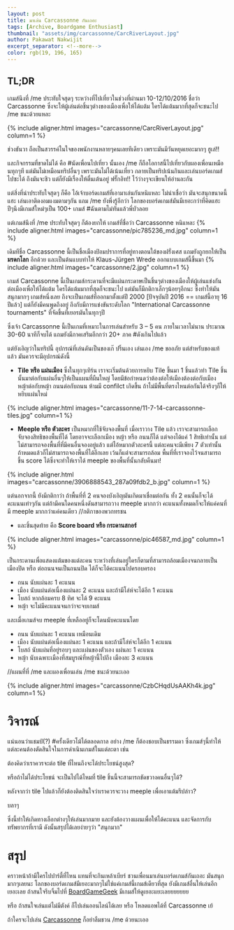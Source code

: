 ```yaml
---
layout: post
title: มาเล่น Carcassonne กันเถอะ
tags: [Archive, Boardgame Enthusiast]
thumbnail: "assets/img/carcassonne/CarcRiverLayout.jpg"
author: Pakawat Nakwijit
excerpt_separator: <!--more-->
color: rgb(19, 196, 165)
---
```


## TL;DR

เกมส์นึงที่ /me ประทับใจสุดๆ ระหว่างที่ไปเที่ยวในช่วงที่ผ่านมา 10-12/10/2016  ชื่อว่า Carcassonne ซึ่งจะให้ผู้เล่นต่อชิ้นๆต่างของเมืองเพื่อให้ได้แต้ม ใครได้แต้มมากที่สุดก็จะชนะไป /me ชนะด้วยแหละ
<!--more-->

{% include aligner.html images="carcassonne/CarcRiverLayout.jpg" column=1 %}

ช่วงธันวา ถือเป็นสวรรค์ในใจของพนักงานหลายๆคนเลยทีเดียว เพราะมันมีวันหยุดเยอะมากๆ ฮูเล่!!

และกิจกรรมที่ขาดไม่ได้ คือ <span class="tag-en">#นัดเพื่อนไปเที่ยว</span> นั้นเอง
/me ก็ถือโอกาสนี้ไปเที่ยวกับผองเพื่อนเหมือนทุกๆที แต่มันไม่เหมือนทริปอื่นๆ เพราะมันไม่ได้เน้นเที่ยว กลายเป็นทริปเน้นกินและเล่นบอร์ดเกมส์ไปซะได้ ถึงมันจะชิว แต่ก็ยังมีเรื่องให้ตื่นเต้นอยู่ ฟรั๊กอิท!! ไว้ว่างๆจะเขียนให้อ่านละกัน

แต่สิ่งที่น่าประทับใจสุดๆ ก็คือ ไอ้เจ้าบอร์ดเกมส์ที่เอามาเล่นกันหนิแหละ ไม่น่าเชื่อว่า มันจะสนุกขนาดนี้แฮะ เล่นเอาติดงอมแงมตามๆกัน แถม /me ยังพึ่งรู้อีกว่า โลกของบอร์ดเกมส์มันมีเยอะกว่าที่คิดแฮะ ปีๆนึงมีเกมส์ใหม่ๆเป็น 100+ เกมส์ <span class="tag-en">#ฉันตามไม่ทันแล้วพี่บัวลอย</span>

แต่เกมส์นึงที่ /me ประทับใจสุดๆ ก็ต้องยกให้ เกมส์ที่ชื่อว่า Carcassonne หนิแหละ
{% include aligner.html images="carcassonne/pic785236_md.jpg" column=1 %}

เดิมทีชื่อ Carcassonne นี้เป็นชื่อเมืองป้อมปราการที่อยู่ทางตอนใต้ของฝรั่งเศส แถมยังถูกยกให้เป็น **มรดกโลก** อีกด้วย และเป็นต้นแบบทำให้ Klaus-Jürgen Wrede ออกแบบเกมส์นี้ขึ้นมา
{% include aligner.html images="carcassonne/2.jpg" column=1 %}

เกมส์ Carcassonne นี้เป็นเกมส์กระดานที่จะมีแผ่นกระดาษเป็นชิ้นๆต่างของเมืองให้ผู้เล่นแข่งกันต่อเมืองเพื่อให้ได้แต้ม ใครได้แต้มมากที่สุดก็จะชนะไป แต่มันก็มีกติกาเล็กๆน้อยๆอีกนะ ซึ่งทำให้มันสนุกมากๆ เกมส์หนึ่งเลย ถึงจะเป็นเกมส์ที่ออกมาตั้งแต่ปี 2000 [ปัจจุบันปี 2016 == เกมส์นี้อายุ 16 ปีแล้ว] แต่ก็ยังมีคนพูดถึงอยู่ ถึงกับมีการแข่งขันระดับโลก "International Carcassonne tournaments" ที่จัดขึ้นที่เยอรมันในทุกๆปี

ซึ่งเจ้า Carcassonne นี้เป็นเกมที่เหมาะในการเล่นสำหรับ 3 – 5 คน ภายในเวลาไม่นาน ประมาณ 30-60 นาทีก็จบได้ แถมยังมีภาคเสริมอีกกว่า 20+ ภาค <span class="tag-en">#ดังเกินไปแล้ว</span>

แต่ยังเอิญว่าในทริปนี้ อุปกรณ์ที่เล่นดันเป็นของเก๊ ปริ้นเอง เล่นเอง /me ขออภัย แต่สำหรับของแท้แล้ว มันควรจะมีอุปกรณ์ดังนี้
* **Tile หรือ แผ่นเมือง** ซึ่งในทุกๆเทิร์น เราจะเริ่มต้นด้วยการหยิบ Tile ขึ้นมา 1 ชิ้นแล้วทำ Tile ชิ้นนั้นมาต่อกับแผ่นอื่นๆให้เป็นแผนที่ผืนใหญ่ โดยมีข้อกำหนดว่าต้องต่อให้เมืองต้องต่อกับเมือง หญ้าต่อกับหญ้า ถนนต่อกับถนน ห้ามมี confilct เกิดขึ้น ถ้าไม่มีพื้นที่ตรงไหนต่อกันได้จริงๆก็ให้หยิบแผ่นใหม่

{% include aligner.html images="carcassonne/11-7-14-carcassonne-tiles.jpg" column=1 %}

* **Meeple หรือ ตัวละคร** เป็นหมากที่ใช้จับจองพื้นที่ เมื่อเราวาง Tile แล้ว เราจะสามารถเลือกจับจองสิทธิของพื้นที่ได้ โดยอาจจะเลือกเมือง หญ้า หรือ ถนนก็ได้ แต่จองได้แค่ 1 สิทธิเท่านั้น แต่ไม่สามารถจองพื้นที่ที่มีคนอื่นจองอยู่แล้ว แต่ไอ้หมากตัวละครนี้ แต่ละคนจะมีเพียง 7 ตัวเท่านั้น ถ้าหมดแล้วก็ไม่สามารถจองพื้นที่ได้อีกเลย เว้นก็แต่จะสามารถล้อม พื้นที่ที่เราจองไว้จนสามารถขึ้น score ได้ซึ่งจะทำให้เราได้ meeple ของพื้นที่นั้นกลับคืนมา!

{% include aligner.html images="carcassonne/3906888543_287a09fdb2_b.jpg" column=1 %}

แต่นอกจากนี้ ยังมีกติกาว่า ถ้าพื้นที่ที่ 2 คนจองบังเอิญมันเกิดมาเชื่อมต่อกัน ทั้ง 2 คนนั้นก็จะได้คะแนนเท่าๆกัน แต่ถ้ามีคนใดคนหนึ่งดันสามารถวาง meeple มากกว่า คะแนนทั้งหมดก็จะให้แค่คนที่มี meeple มากกว่าแค่คนเดียว //กติกาของพวกทรชน

* และชิ้นสุดท้าย คือ **Score board หรือ กระดานสกอร์**

{% include aligner.html images="carcassonne/pic46587_md.jpg" column=1 %}

เป็นกระดานเพื่อแสดงแต้มของแต่ละคน ระหว่างที่เล่นอยู่ใครก็ตามที่สามารถล้อมเมืองจนกลายเป็นเมืองปิด หรือ ต่อถนนจนเป็นถนนปิด ได้ก็จะได้คะแนนไปครอบครอง

* ถนน นับแผ่นละ 1 คะแนน
* เมือง นับแผ่นต่อเนื่องแผ่นละ 2 คะแนน และถ้ามีโล่ห์จะได้อีก 1 คะแนน
* โบสถ์ หากล้อมครบ 8 ทิศ จะได้ 9 คะแนน
* หญ้า จะไม่มีคะแนนจนกว่าจะจบเกมส์


และเมื่อเกมส์จบ meeple ที่เหลืออยู่ก็จะโดนนับคะแนนโดย

* ถนน นับแผ่นละ 1 คะแนน เหมือนเดิม
* เมือง นับแผ่นต่อเนื่องแผ่นละ 1 คะแนน และถ้ามีโล่ห์จะได้อีก 1 คะแนน
* โบสถ์ นับแผ่นที่อยู่รอบๆ และแผ่นของตัวเอง แผ่นละ 1 คะแนน
* หญ้า นับเฉพาะเมืองที่สมบูรณ์ที่หญ้านี้ไปถึง เมืองละ 3 คะแนน

//แผนที่ที่ /me และผองเพื่อนเล่น /me ชนะด้วยนะเออ

{% include aligner.html images="carcassonne/CzbCHqdUsAAKh4k.jpg" column=1 %}

# วิจารณ์

แน่นอนว่าแชมป์(?) <span class="tag-en">#ครั้งเดียวโม้ได้ตลอดกาล</span> อย่าง /me ก็ต้องชอบเป็นธรรมดา ซึ่งเกมส์ๆนี้ทำให้แต่ละคนต้องตัดสินใจในการดำเนินเกมส์ในแต่ละตา เช่น

ต้องคิดว่าเราควรจะต่อ tile ที่ไหนถึงจะได้ประโยชน์สูงสุด?

หรือถ้าไม่ได้ประโยชน์ จะเป็นไปได้ไหมที่ tile ชิ้นนี้จะสามารถขัดขวางคนอื่นๆได้?

หลังจากว่า tile ไปแล้วก็ยังต้องติดสินใจว่าเราควรจะวาง meeple เพื่อเอาแต้มรึปล่าว?

บลาๆ

ซึ่งนี้ทำให้เกิดทางเลือกต่างๆให้เล่นมากมาย และยังต้องวางแผนเพื่อให้ได้คะแนน และจัดการกับทรัพยากรที่เรามี ดังนั้นสรุปได้เลยง่ายๆว่า "สนุกมาก"

# สรุป

คราวหน้าถ้ามีใครไปปาร์ตี้ที่ไหน แทนที่จะกินเหล้าเบียร์ ชวนเพื่อนมาเล่นบอร์ดเกมส์กันเถอะ มันสนุกมากๆเลยนะ โลกของบอร์ดเกมส์มีเยอะมากๆไม่ใช่แค่เกมส์นี้เกมส์เดียวที่สุด ยังมีเกมส์อื่นให้เล่นอีกเยอะเลย ถ้าสนใจรีบจิ้มไปที่ [BoardGameGeek](https://boardgamegeek.com/) มีเกมส์ให้ดูเยอะแยะเลยยยยยยย

หรือ ถ้าสนใจเล่นแต่ไม่มีตังค์ ก็ไปเล่นออนไลน์ได้เลย หรือ โหลดแอพได้ที่ Carcassonne เย้

ถ้าใครจะไปเล่น [Carcassonne](https://carcassonneapp.com/) ก็อย่าลืมชวน /me ด้วยนะเออ
